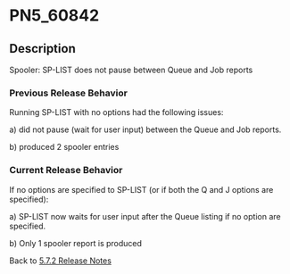 # PN5_60842

<PageHeader />

## Description

Spooler: SP-LIST does not pause between Queue and Job reports

### Previous Release Behavior

Running SP-LIST with no options had the following issues:

a) did not pause (wait for user input) between the Queue and Job reports.

b) produced 2 spooler entries

### Current Release Behavior

If no options are specified to SP-LIST (or if both the Q and J options are specified):

a) SP-LIST now waits for user input after the Queue listing if no option are specified.

b) Only 1 spooler report is produced

Back to [5.7.2 Release Notes](./../README.md)
